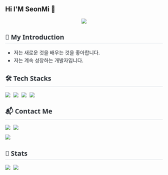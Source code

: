 ## Hi I'M SeonMi 👋

<!--
**YangSeonMi/YangSeonMi** is a ✨ _special_ ✨ repository because its `README.md` (this file) appears on your GitHub profile.

Here are some ideas to get you started:

- 🔭 I’m currently working on ...
- 🌱 I’m currently learning ...
- 👯 I’m looking to collaborate on ...
- 🤔 I’m looking for help with ...
- 💬 Ask me about ...
- 📫 How to reach me: ...
- 😄 Pronouns: ...
- ⚡ Fun fact: ...
-->

<div align="center">
  <img src="https://capsule-render.vercel.app/api?type=waving&color=0:0d2045,100:478bff&height=180&text=Hi%20I'M%20SeonMi%20👋&fontColor=6babff&fontSize=60" />
</div>

<div style="max-width: 800px; margin: auto; font-family: 'Segoe UI', sans-serif; color: #282d33;">

  <!-- My Introduction -->
  <h2 style="border-bottom: 1px solid #d8dee4; padding-bottom: 5px;">📌 My Introduction</h2>
  <ul style="font-weight: 500; font-size: 16px; line-height: 1.6;">
    <li>저는 새로운 것을 배우는 것을 좋아합니다.</li>
    <li>저는 계속 성장하는 개발자입니다.</li>
  </ul>

  <!-- Tech Stack -->
  <h2 style="border-bottom: 1px solid #d8dee4; padding-bottom: 5px;">🛠️ Tech Stacks</h2>
  <div style="display: flex; flex-wrap: wrap; gap: 10px;">
    <img src="https://img.shields.io/badge/C-A8B9CC?style=for-the-badge&logo=C&logoColor=white">
    <img src="https://img.shields.io/badge/HTML5-E34F26?style=for-the-badge&logo=HTML5&logoColor=white">
    <img src="https://img.shields.io/badge/CSS3-1572B6?style=for-the-badge&logo=CSS3&logoColor=white">
    <img src="https://img.shields.io/badge/Python-3776AB?style=for-the-badge&logo=Python&logoColor=white">
  </div>

  <!-- Contact -->
  <h2 style="border-bottom: 1px solid #d8dee4; padding-bottom: 5px; margin-top: 30px;">📬 Contact Me</h2>
  <div style="display: flex; gap: 10px; flex-wrap: wrap;">
    <a href="https://www.instagram.com/__nusim/" target="_blank">
      <img src="https://img.shields.io/badge/Instagram-E4405F?style=for-the-badge&logo=Instagram&logoColor=white">
    </a>
    <a href="mailto:czaeopd@gmail.com">
      <img src="https://img.shields.io/badge/Gmail-EA4335?style=for-the-badge&logo=Gmail&logoColor=white">
    </a>
  </div>

  <!-- GitHub Hits -->
  <div style="margin-top: 15px;">
    <a href="https://hits.seeyoufarm.com">
      <img src="https://hits.seeyoufarm.com/api/count/incr/badge.svg?url=https%3A%2F%2Fgithub.com%2FYangSeonMI%2F&count_bg=%23000000&title_bg=%23000000&icon=github.svg&icon_color=%23FFFFFF&title=GitHub&edge_flat=false"/>
    </a>
  </div>

  <!-- GitHub Stats -->
  <h2 style="border-bottom: 1px solid #d8dee4; padding-bottom: 5px; margin-top: 30px;">🏅 Stats</h2>
  <div style="display: flex; flex-wrap: wrap; gap: 10px;">
    <img src="https://github-readme-stats.vercel.app/api?username=YangSeonMI&bg_color=60,accdee,e7f0fd&title_color=000000&text_color=000000" />
    <img src="https://github-readme-stats.vercel.app/api/top-langs/?username=YangSeonMI&layout=compact&bg_color=60,accdee,e7f0fd&title_color=000000&text_color=000000" />
  </div>

</div>

    
